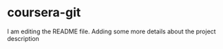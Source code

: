 # coursera-git
I am editing the README file. Adding some more details about the project description

